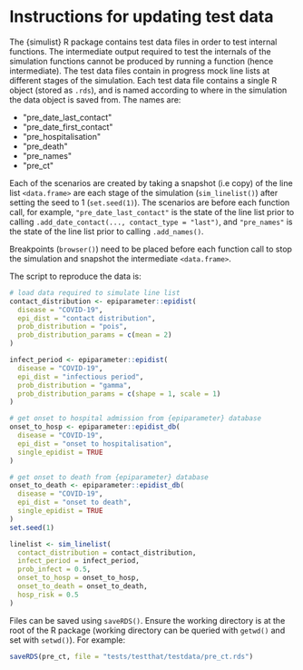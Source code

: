 # Instructions for updating test data

The {simulist} R package contains test data files in order to test internal functions. The intermediate output required to test the internals of the simulation functions cannot be produced by running a function (hence intermediate). The test data files contain in progress mock line lists at different stages of the simulation. Each test data file contains a single R object (stored as `.rds`), and is named according to where in the simulation the data object is saved from. The names are: 

* "pre_date_last_contact"
* "pre_date_first_contact"
* "pre_hospitalisation"
* "pre_death"
* "pre_names"
* "pre_ct"


Each of the scenarios are created by taking a snapshot (i.e copy) of the  line list `<data.frame>` are each stage of the simulation (`sim_linelist()`) after setting the seed to 1 (`set.seed(1)`). The scenarios are before each function call, for example, `"pre_date_last_contact"` is the state of the line list prior to calling `.add_date_contact(..., contact_type = "last")`, and `"pre_names"` is the state of the line list prior to calling `.add_names()`.

Breakpoints (`browser()`) need to be placed before each function call to stop the simulation and snapshot the intermediate `<data.frame>`.

The script to reproduce the data is:

``` r
# load data required to simulate line list
contact_distribution <- epiparameter::epidist(
  disease = "COVID-19",
  epi_dist = "contact distribution",
  prob_distribution = "pois",
  prob_distribution_params = c(mean = 2)
)

infect_period <- epiparameter::epidist(
  disease = "COVID-19",
  epi_dist = "infectious period",
  prob_distribution = "gamma",
  prob_distribution_params = c(shape = 1, scale = 1)
)

# get onset to hospital admission from {epiparameter} database
onset_to_hosp <- epiparameter::epidist_db(
  disease = "COVID-19",
  epi_dist = "onset to hospitalisation",
  single_epidist = TRUE
)

# get onset to death from {epiparameter} database
onset_to_death <- epiparameter::epidist_db(
  disease = "COVID-19",
  epi_dist = "onset to death",
  single_epidist = TRUE
)
set.seed(1)

linelist <- sim_linelist(
  contact_distribution = contact_distribution,
  infect_period = infect_period,
  prob_infect = 0.5,
  onset_to_hosp = onset_to_hosp,
  onset_to_death = onset_to_death,
  hosp_risk = 0.5
)
```

Files can be saved using `saveRDS()`. Ensure the working directory is at the root of the R package (working directory can be queried with `getwd()` and set with `setwd()`). For example:
``` r
saveRDS(pre_ct, file = "tests/testthat/testdata/pre_ct.rds")
```
